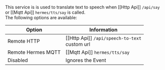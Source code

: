 This service is is used to translate text to speech when [[Http Api]] `/api/say`
or [[Mqtt Api]] `hermes/tts/say` is called.
<br/>The following options are available:

| Option             | Information                                        | 
|--------------------|----------------------------------------------------|
| Remote HTTP        | [[Http Api]] `/api/speech-to-text` <br/>custom url | 
| Remote Hermes MQTT | [[Mqtt Api]] `hermes/tts/say`                      | 
| Disabled           | Ignores the Event                                  | 